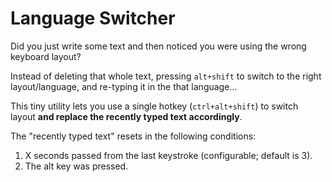 # Language Switcher

Did you just write some text and then noticed you were using the wrong keyboard layout?

Instead of deleting that whole text, pressing `alt+shift` to switch to the right layout/language, and re-typing it in the that language...

This tiny utility lets you use a single hotkey (`ctrl+alt+shift`) to switch layout <b>and replace the recently typed text accordingly</b>.

The "recently typed text" resets in the following conditions:
1. X seconds passed from the last keystroke (configurable; default is 3).
2. The alt key was pressed.